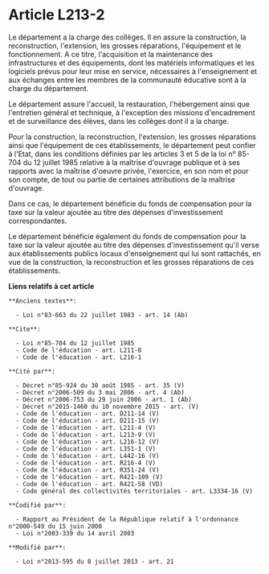 # Article L213-2

Le département a la charge des collèges. Il en assure la construction, la reconstruction, l'extension, les grosses
réparations, l'équipement et le fonctionnement. A ce titre, l'acquisition et la maintenance des infrastructures et des
équipements, dont les matériels informatiques et les logiciels prévus pour leur mise en service, nécessaires à l'enseignement
et aux échanges entre les membres de la communauté éducative sont à la charge du département. 

Le département assure l'accueil, la restauration, l'hébergement ainsi que l'entretien général et technique, à l'exception des
missions d'encadrement et de surveillance des élèves, dans les collèges dont il a la charge. 

Pour la construction, la reconstruction, l'extension, les grosses réparations ainsi que l'équipement de ces établissements,
le département peut confier à l'Etat, dans les conditions définies par les articles 3 et 5 de la loi n° 85-704 du 12 juillet
1985 relative à la maîtrise d'ouvrage publique et à ses rapports avec la maîtrise d'oeuvre privée, l'exercice, en son nom et
pour son compte, de tout ou partie de certaines attributions de la maîtrise d'ouvrage. 

Dans ce cas, le département bénéficie du fonds de compensation pour la taxe sur la valeur ajoutée au titre des dépenses
d'investissement correspondantes. 

Le département bénéficie également du fonds de compensation pour la taxe sur la valeur ajoutée au titre des dépenses
d'investissement qu'il verse aux établissements publics locaux d'enseignement qui lui sont rattachés, en vue de la
construction, la reconstruction et les grosses réparations de ces établissements.

**Liens relatifs à cet article**

	**Anciens textes**:

	  - Loi n°83-663 du 22 juillet 1983 - art. 14 (Ab)

	**Cite**:

	  - Loi n°85-704 du 12 juillet 1985
	  - Code de l'éducation - art. L211-8
	  - Code de l'éducation - art. L216-1

	**Cité par**:

	  - Décret n°85-924 du 30 août 1985 - art. 35 (V)
	  - Décret n°2006-509 du 3 mai 2006 - art. 4 (Ab)
	  - Décret n°2006-753 du 29 juin 2006 - art. 1 (Ab)
	  - Décret n°2015-1460 du 10 novembre 2015 - art. (V)
	  - Code de l'éducation - art. D211-14 (V)
	  - Code de l'éducation - art. D211-15 (V)
	  - Code de l'éducation - art. L211-4 (V)
	  - Code de l'éducation - art. L213-9 (V)
	  - Code de l'éducation - art. L216-12 (V)
	  - Code de l'éducation - art. L351-1 (V)
	  - Code de l'éducation - art. L442-16 (V)
	  - Code de l'éducation - art. R216-4 (V)
	  - Code de l'éducation - art. R351-24 (V)
	  - Code de l'éducation - art. R421-109 (V)
	  - Code de l'éducation - art. R421-58 (VD)
	  - Code général des collectivités territoriales - art. L3334-16 (V)

	**Codifié par**:

	  - Rapport au Président de la République relatif à l'ordonnance n°2000-549 du 15 juin 2000
	  - Loi n°2003-339 du 14 avril 2003

	**Modifié par**:

	  - Loi n°2013-595 du 8 juillet 2013 - art. 21
